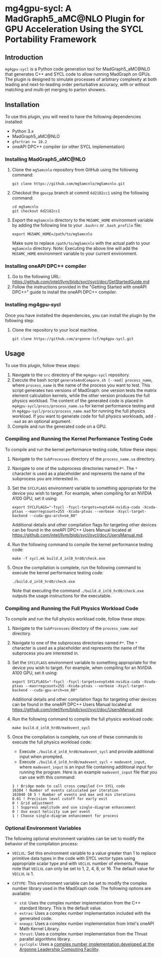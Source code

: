 # mg4gpu-sycl: A MadGraph5_aMC@NLO Plugin for GPU Acceleration Using the SYCL Portability Framework

## Introduction

`mg4gpu-sycl` is a Python code generation tool for MadGraph5_aMC@NLO that generates C++ and SYCL code to allow running MadGraph on GPUs. The plugin is designed to simulate processes of arbitrary complexity at both leading and next-to-leading order perturbative accuracy, with or without matching and multi-jet merging to parton showers.

## Installation

To use this plugin, you will need to have the following dependencies installed:

- Python 3.x
- MadGraph5_aMC@NLO
- `gfortran >= 10.2`
- oneAPI DPC++ compiler (or other SYCL implementation)

### Installing MadGraph5_aMC@NLO

1. Clone the `mg5amcnlo` repository from GitHub using the following command:
    ```
    git clone https://github.com/mg5amcnlo/mg5amcnlo.git
    ```
2. Checkout the `gpucpp` branch at commit `6d2182cc1` using the following command:
    ```
    cd mg5amcnlo
    git checkout 6d2182cc1
    ```
3. Export the `mg5amcnlo` directory to the `MG5AMC_HOME` environment variable by adding the following line to your `.bashrc` or `.bash_profile` file:
    ```
    export MG5AMC_HOME=/path/to/mg5amcnlo
    ```
    Make sure to replace `/path/to/mg5amcnlo` with the actual path to your `mg5amcnlo` directory. Note: Executing the above line will add the `MG5AMC_HOME` environment variable to your current environment.

### Installing oneAPI DPC++ compiler

1. Go to the following URL: https://github.com/intel/llvm/blob/sycl/sycl/doc/GetStartedGuide.md
2. Follow the instructions provided in the "Getting Started with oneAPI DPC++" guide to install the oneAPI DPC++ compiler.

### Installing mg4gpu-sycl
Once you have installed the dependencies, you can install the plugin by the following step:

1. Clone the repository to your local machine.
    ```
    git clone https://github.com/argonne-lcf/mg4gpu-sycl.git
    ```

## Usage

To use this plugin, follow these steps:

1. Navigate to the `src` directory of the `mg4gpu-sycl` repository.
2. Execute the bash script `generateAndCompare.sh [--mad] process_name`, where `process_name` is the name of the process you want to test. This script generates two versions of MadGraph: one version tests the matrix element calculation kernels, while the other version produces the full physics workload. The content of the generated code is placed in `mg4gpu-sycl/procs/process_name.sa` for kernel performance testing and in `mg4gpu-sycl/procs/process_name.mad` for running the full physics workload. If you want to generate code for full physics workloads, add `--mad` as an optional argument.
3. Compile and run the generated code on a GPU.

### Compiling and Running the Kernel Performance Testing Code

To compile and run the kernel performance testing code, follow these steps:

1. Navigate to the `SubProcesses` directory of the `process_name.sa` directory.
2. Navigate to one of the subprocess directories named `P*`. The `*` character is used as a placeholder and represents the name of the subprocess you are interested in.
3. Set the `SYCLFLAGS` environment variable to something appropriate for the device you wish to target. For example, when compiling for an NVIDIA A100 GPU, set it using:
    ```
    export SYCLFLAGS="-fsycl -fsycl-targets=nvptx64-nvidia-cuda -Xcuda-ptxas --maxrregcount=255 -Xcuda-ptxas --verbose -Xsycl-target-backend --cuda-gpu-arch=sm_80"
    ```
    Additional details and other compilation flags for targeting other devices can be found in the oneAPI DPC++ Users Manual located at https://github.com/intel/llvm/blob/sycl/sycl/doc/UsersManual.md.
4. Run the following command to compile the kernel performance testing code:
    ```
    make -f sycl.mk build.d_inl0_hrd0/check.exe
    ```
5. Once the compilation is complete, run the following command to execute the kernel performance testing code:
    ```
    ./build.d_inl0_hrd0/check.exe
    ```

    Note that executing the command `./build.d_inl0_hrd0/check.exe` outputs the usage instructions for the executable.

### Compiling and Running the Full Physics Workload Code

To compile and run the full physics workload code, follow these steps:

1. Navigate to the `SubProcesses` directory of the `process_name.mad` directory.
2. Navigate to one of the subprocess directories named `P*`. The `*` character is used as a placeholder and represents the name of the subprocess you are interested in.
3. Set the `SYCLFLAGS` environment variable to something appropriate for the device you wish to target. For example, when compiling for an NVIDIA A100 GPU, set it using:
    ```
    export SYCLFLAGS="-fsycl -fsycl-targets=nvptx64-nvidia-cuda -Xcuda-ptxas --maxrregcount=255 -Xcuda-ptxas --verbose -Xsycl-target-backend --cuda-gpu-arch=sm_80"
    ```
    Additional details and other compilation flags for targeting other devices can be found in the oneAPI DPC++ Users Manual located at https://github.com/intel/llvm/blob/sycl/sycl/doc/UsersManual.md.
4. Run the following command to compile the full physics workload code:
    ```
    make build.d_inl0_hrd0/madevent_sycl
    ```
5. Once the compilation is complete, run one of these commands to execute the full physics workload code:
    * Execute `./build.d_inl0_hrd0/madevent_sycl` and provide additional input when prompted.
    * Execute `./build.d_inl0_hrd0/madevent_sycl < madevent_input`, where `madevent_input` is an input file containing additional input for running the program. Here is an example `madevent_input` file that you can use with this command:

    ```
    1 ! Bridge mode to call cross compiled C++ SYCL code
    16384 ! Number of events calculated per iteration 
    163840 10 5 ! Number of events and max and min iterations
    0.01 ! Precision level cutoff for early exit
    0 ! Grid adjustment
    1 ! Suppress amplitude and use single-diagram enhancement
    0 ! Use exact helicity sum per event
    1 ! Choose single-diagram enhancement for process
    ```

### Optional Environment Variables

The following optional environment variables can be set to modify the behavior of the compilation process:

- `VECLVL`: Set this environment variable to a value greater than 1 to replace primitive data types in the code with SYCL vector types using appropriate scalar type and with `VECLVL` number of elements. Please note that `VECLVL` can only be set to 1, 2, 4, 8, or 16. The default value for `VECLVL` is 1.

- `CXTYPE`: This environment variable can be set to modify the complex number library used in the MadGraph code. The following options are available:

    - `std`: Uses the complex number implementation from the C++ standard library. This is the default value.
    - `extras`: Uses a complex number implementation included with the generated code.
    - `oneapi`: Uses a complex number implementation from Intel's oneAPI Math Kernel Library.
    - `thrust`: Uses a complex number implementation from the Thrust parallel algorithms library.
    - `syclcplx`: Uses a [complex number implementation developed at the Argonne Leadership Computing Facility](https://github.com/argonne-lcf/SyclCPLX). 
